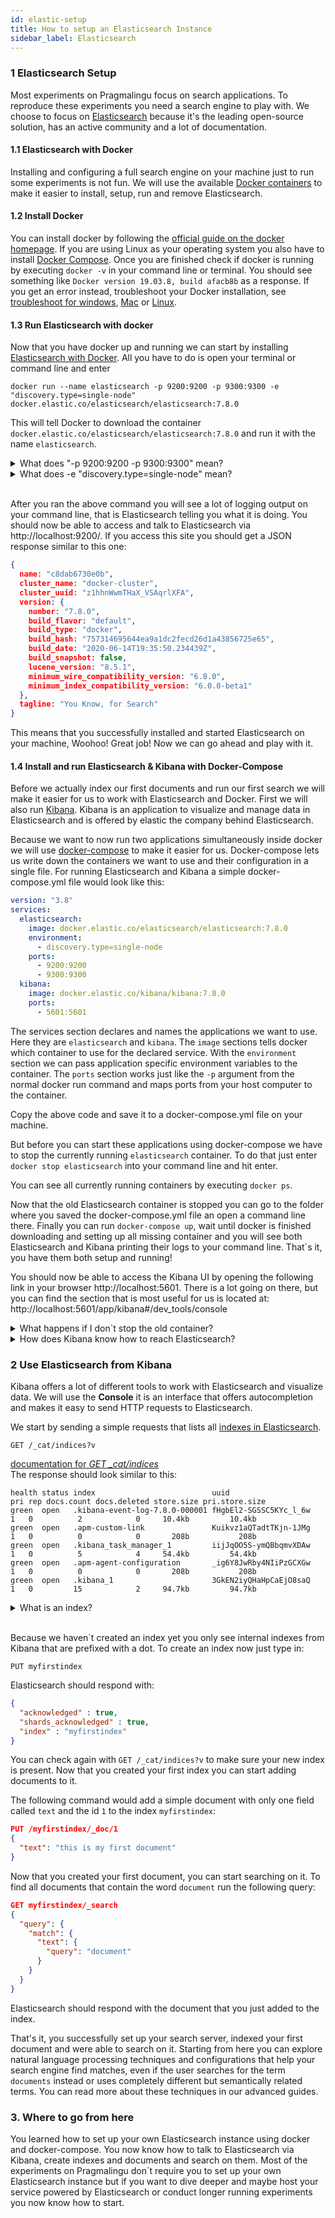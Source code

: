 ```yaml
---
id: elastic-setup
title: How to setup an Elasticsearch Instance
sidebar_label: Elasticsearch
---
```


### 1 Elasticsearch Setup
Most experiments on Pragmalingu focus on search applications. To reproduce these experiments you need a search engine to play with. We choose to focus on [Elasticsearch](https://www.elastic.co/elasticsearch/) because it's the leading open-source solution, has an active community and a lot of documentation.

#### 1.1 Elasticsearch with Docker
Installing and configuring a full search engine on your machine just to run some experiments is not fun. We will use the available [Docker containers](https://opensource.com/resources/what-docker) to make it easier to install, setup, run and remove Elasticsearch.

#### 1.2 Install Docker
You can install docker by following the [official guide on the docker homepage](https://docs.docker.com/get-docker/). If you are using Linux as your operating system you also have to install [Docker Compose](https://docs.docker.com/compose/install/#install-compose). Once you are finished check if docker is running by executing `docker -v` in your command line or terminal. You should see something like `Docker version 19.03.8, build afacb8b` as a response. If you get an error instead, troubleshoot your Docker installation, see [troubleshoot for windows](https://docs.docker.com/docker-for-windows/troubleshoot/), [Mac](https://docs.docker.com/docker-for-mac/troubleshoot/) or [Linux](https://docs.docker.com/config/daemon/#troubleshoot-the-daemon).

#### 1.3 Run Elasticsearch with docker
Now that you have docker up and running we can start by installing [Elasticsearch with Docker](https://www.elastic.co/guide/en/elasticsearch/reference/current/docker.html). All you have to do is open your terminal or command line and enter
```
docker run --name elasticsearch -p 9200:9200 -p 9300:9300 -e "discovery.type=single-node" docker.elastic.co/elasticsearch/elasticsearch:7.8.0
```
This will tell Docker to download the container `docker.elastic.co/elasticsearch/elasticsearch:7.8.0` and run it with the name `elasticsearch`.

<details>
<summary>What does "-p 9200:9200 -p 9300:9300" mean?</summary>  

The `-p 9200:9200 -p 9300:9300` arguments tell Docker to map the network ports `9200` and `9300` of the container to the same ports on your local machine. A [network port](http://www.steves-internet-guide.com/tcpip-ports-sockets/) is like a post box through which you can communicate with an application running on a computer.
</details>  

<details>
<summary>What does -e "discovery.type=single-node" mean?</summary>  

The argument `-e "discovery.type=single-node` tells Elasticsearch to run in single-node mode, this means that only one machine will host the Elasticsearch application. Normally, Elasticsearch is run in [cluster mode](https://logz.io/blog/elasticsearch-cluster-tutorial/) on several machines to enable scaling and make it resilient against single computer failures.
</details>  

&nbsp;  
After you ran the above command you will see a lot of logging output on your command line, that is Elasticsearch telling you what it is doing. You should now be able to access and talk to Elasticsearch via http://localhost:9200/. If you access this site you should get a JSON response similar to this one:
```json
{
  name: "c8dab6730e0b",
  cluster_name: "docker-cluster",
  cluster_uuid: "z1hhnWwmTHaX_VSAqrlXFA",
  version: {
    number: "7.8.0",
    build_flavor: "default",
    build_type: "docker",
    build_hash: "757314695644ea9a1dc2fecd26d1a43856725e65",
    build_date: "2020-06-14T19:35:50.234439Z",
    build_snapshot: false,
    lucene_version: "8.5.1",
    minimum_wire_compatibility_version: "6.8.0",
    minimum_index_compatibility_version: "6.0.0-beta1"
  },
  tagline: "You Know, for Search"
}
```
This means that you successfully installed and started Elasticsearch on your machine, Woohoo! Great job! Now we can go ahead and play with it.

#### 1.4 Install and run Elasticsearch & Kibana with Docker-Compose
Before we actually index our first documents and run our first search we will make it easier for us to work with Elasticsearch and Docker. First we will also run [Kibana](https://www.elastic.co/kibana). Kibana is an application to visualize and manage data in Elasticsearch and is offered by elastic the company behind Elasticsearch.

Because we want to now run two applications simultaneously inside docker we will use [docker-compose](https://docs.docker.com/compose/) to make it easier for us. Docker-compose lets us write down the containers we want to use and their configuration in a single file. For running Elasticsearch and Kibana a simple docker-compose.yml file would look like this:

```yaml
version: "3.8"
services:
  elasticsearch:
    image: docker.elastic.co/elasticsearch/elasticsearch:7.8.0
    environment:
      - discovery.type=single-node
    ports:
      - 9200:9200
      - 9300:9300
  kibana:
    image: docker.elastic.co/kibana/kibana:7.8.0
    ports:
      - 5601:5601
```
The services section declares and names the applications we want to use. Here they are `elasticsearch` and `kibana`. The `image` sections tells docker which container to use for the declared service. With the `environment` section we can pass application specific environment variables to the container. The `ports` section works just like the `-p` argument from the normal docker run command and maps ports from your host computer to the container.

Copy the above code and save it to a docker-compose.yml file on your machine.

But before you can start these applications using docker-compose we have to stop the currently running `elasticsearch` container. To do that just enter `docker stop elasticsearch` into your command line and hit enter.

You can see all currently running containers by executing `docker ps`.

Now that the old Elasticsearch container is stopped you can go to the folder where you saved the docker-compose.yml file an open a command line there. Finally you can run `docker-compose up`, wait until docker is finished downloading and setting up all missing container and you will see both Elasticsearch and Kibana printing their logs to your command line. That`s it, you have them both setup and running!

You should now be able to access the Kibana UI by opening the following link in your browser http://localhost:5601. There is a lot going on there, but you can find the section that is most useful for us is located at: http://localhost:5601/app/kibana#/dev_tools/console

<details>
  <summary>What happens if I don`t stop the old container?</summary>

  Since we configured both the original container and the one that is started by docker-compose to use the ports `9200` and `9300`, these ports will already be in use when the second container wants to start. This will prevent the second container from starting,  because only one running process can hold a port at a time.
</details>

<details>
  <summary>How does Kibana know how to reach Elasticsearch?</summary>

  There is some magic happening in the background when you run `docker-compose up`, docker-compose is actually setting up an isolated network inside your computer where each container gets a network address assigned that corresponds to his service name. The Elasticsearch service will be reachable under the address http://elasticsearch:9200 inside this network. This is the [default address](https://www.elastic.co/guide/en/kibana/current/docker.html#docker-defaults) configured for Kibana in docker to look for Elasticsearch.
</details>

### 2 Use Elasticsearch from Kibana

Kibana offers a lot of different tools to work with Elasticsearch and visualize data. We will use the **Console** it is an interface that offers autocompletion and makes it easy to send HTTP requests to Elasticsearch.

We start by sending a simple requests that lists all [indexes in Elasticsearch](https://www.elastic.co/de/blog/what-is-an-elasticsearch-index).
```
GET /_cat/indices?v
```
[documentation for *GET _cat/indices*](https://www.elastic.co/guide/en/elasticsearch/reference/current/cat-indices.html)  
The response should look similar to this:
```
health status index                          uuid                   pri rep docs.count docs.deleted store.size pri.store.size
green  open   .kibana-event-log-7.8.0-000001 fHgbEl2-SGSSC5KYc_l_6w   1   0          2            0     10.4kb         10.4kb
green  open   .apm-custom-link               Kuikvz1aQTadtTKjn-1JMg   1   0          0            0       208b           208b
green  open   .kibana_task_manager_1         iijJqOO5S-ymQBbqmvXDAw   1   0          5            4     54.4kb         54.4kb
green  open   .apm-agent-configuration       _ig6Y8JwRby4NIiPzGCXGw   1   0          0            0       208b           208b
green  open   .kibana_1                      3GkEN2iyQHaHpCaEjO8saQ   1   0         15            2     94.7kb         94.7kb

``` 
<details>
<summary>What is an index?</summary>  

[Indexes](https://en.wikipedia.org/wiki/Inverted_index) are where search engines store the information about **words** and the **documents** that these words appear in. Similar to an index in a book where you can lookup words in alphabetical order and find the pages that contain or explain these words. [In Elasticsearch](https://www.elastic.co/de/blog/what-is-an-elasticsearch-index) an index is the place where you store all the documents that have a similar structure and that you want users to find when they search.
</details>  
&nbsp;  

Because we haven`t created an index yet you only see internal indexes from Kibana that are prefixed with a dot. To create an index now just type in:
```
PUT myfirstindex
``` 
Elasticsearch should respond with:
```json
{
  "acknowledged" : true,
  "shards_acknowledged" : true,
  "index" : "myfirstindex"
}
```
You can check again with `GET /_cat/indices?v` to make sure your new index is present. Now that you created your first index you can start adding documents to it.  

The following command would add a simple document with only one field called `text` and the id `1` to the index `myfirstindex`:
```json
PUT /myfirstindex/_doc/1
{
  "text": "this is my first document"
}
```
Now that you created your first document, you can start searching on it. To find all documents that contain the word `document` run the following query:
```json
GET myfirstindex/_search
{
  "query": {
    "match": {
      "text": {
        "query": "document"
      }
    }
  }
}
```
Elasticsearch should respond with the document that you just added to the index.

That's it, you successfully set up your search server, indexed your first document and were able to search on it. Starting from here you can explore natural language processing techniques and configurations that help your search engine find matches, even if the user searches for the term `documents` instead or uses completely different but semantically related terms. You can read more about these techniques in our advanced guides.

### 3. Where to go from here
You learned how to set up your own Elasticsearch instance using docker and docker-compose. You now know how to talk to Elasticsearch via Kibana, create indexes and documents and search on them. Most of the experiments on Pragmalingu don`t require you to set up your own Elasticsearch instance but if you want to dive deeper and maybe host your service powered by Elasticsearch or conduct longer running experiments you now know how to start.
